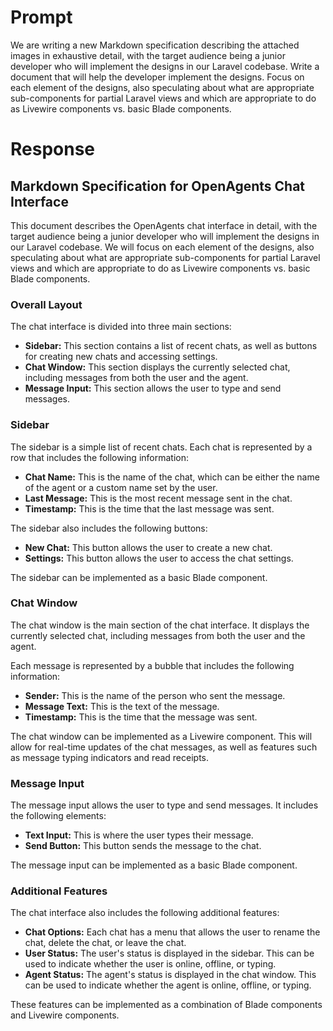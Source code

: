 # Prompt 
We are writing a new Markdown specification describing the attached images in exhaustive detail, with the target audience being a junior developer who will implement the designs in our Laravel codebase. Write a document that will help the developer implement the designs. Focus on each element of the designs, also speculating about what are appropriate sub-components for partial Laravel views and which are appropriate to do as Livewire components vs. basic Blade components.

 # Response 
## Markdown Specification for OpenAgents Chat Interface

This document describes the OpenAgents chat interface in detail, with the target audience being a junior developer who will implement the designs in our Laravel codebase. We will focus on each element of the designs, also speculating about what are appropriate sub-components for partial Laravel views and which are appropriate to do as Livewire components vs. basic Blade components.

### Overall Layout

The chat interface is divided into three main sections:

* **Sidebar:** This section contains a list of recent chats, as well as buttons for creating new chats and accessing settings.
* **Chat Window:** This section displays the currently selected chat, including messages from both the user and the agent.
* **Message Input:** This section allows the user to type and send messages.

### Sidebar

The sidebar is a simple list of recent chats. Each chat is represented by a row that includes the following information:

* **Chat Name:** This is the name of the chat, which can be either the name of the agent or a custom name set by the user.
* **Last Message:** This is the most recent message sent in the chat.
* **Timestamp:** This is the time that the last message was sent.

The sidebar also includes the following buttons:

* **New Chat:** This button allows the user to create a new chat.
* **Settings:** This button allows the user to access the chat settings.

The sidebar can be implemented as a basic Blade component.

### Chat Window

The chat window is the main section of the chat interface. It displays the currently selected chat, including messages from both the user and the agent.

Each message is represented by a bubble that includes the following information:

* **Sender:** This is the name of the person who sent the message.
* **Message Text:** This is the text of the message.
* **Timestamp:** This is the time that the message was sent.

The chat window can be implemented as a Livewire component. This will allow for real-time updates of the chat messages, as well as features such as message typing indicators and read receipts.

### Message Input

The message input allows the user to type and send messages. It includes the following elements:

* **Text Input:** This is where the user types their message.
* **Send Button:** This button sends the message to the chat.

The message input can be implemented as a basic Blade component.

### Additional Features

The chat interface also includes the following additional features:

* **Chat Options:** Each chat has a menu that allows the user to rename the chat, delete the chat, or leave the chat.
* **User Status:** The user's status is displayed in the sidebar. This can be used to indicate whether the user is online, offline, or typing.
* **Agent Status:** The agent's status is displayed in the chat window. This can be used to indicate whether the agent is online, offline, or typing.

These features can be implemented as a combination of Blade components and Livewire components.
